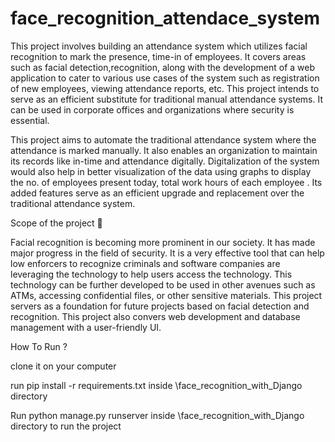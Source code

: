 # face_recognition_attendace_system
This project involves building an attendance system which utilizes facial recognition to mark the presence, time-in of employees. It covers areas such as facial detection,recognition, along with the development of a web application to cater to various use cases of the system such as registration of new employees, viewing attendance reports, etc. This project intends to serve as an efficient substitute for traditional manual attendance systems. It can be used in corporate offices and organizations where security is essential.

This project aims to automate the traditional attendance system where the attendance is marked manually. It also enables an organization to maintain its records like in-time and attendance digitally. Digitalization of the system would also help in better visualization of the data using graphs to display the no. of employees present today, total work hours of each employee . Its added features serve as an efficient upgrade and replacement over the traditional attendance system.

Scope of the project 🚀


Facial recognition is becoming more prominent in our society. It has made major progress in the field of security. It is a very effective tool that can help low enforcers to recognize criminals and software companies are leveraging the technology to help users access the technology. This technology can be further developed to be used in other avenues such as ATMs, accessing confidential files, or other sensitive materials. This project servers as a foundation for future projects based on facial detection and recognition. This project also convers web development and database management with a user-friendly UI.

How To Run ?

clone it on your computer

run pip install -r requirements.txt inside \face_recognition_with_Django directory

Run python manage.py runserver inside \face_recognition_with_Django directory to run the project

